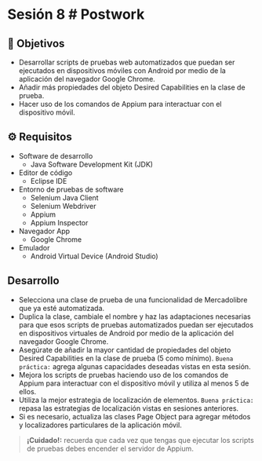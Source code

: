 # Sesión 8 # Postwork

## :dart: Objetivos

- Desarrollar scripts de pruebas web automatizados que puedan ser ejecutados en dispositivos móviles con Android por medio de la aplicación del navegador Google Chrome.
- Añadir más propiedades del objeto Desired Capabilities en la clase de prueba.
- Hacer uso de los comandos de Appium para interactuar con el dispositivo móvil.




## ⚙ Requisitos

+ Software de desarrollo
    - Java Software Development Kit (JDK)
+ Editor de código
    - Eclipse IDE
+ Entorno de pruebas de software
    - Selenium Java Client
    - Selenium Webdriver
    - Appium
    - Appium Inspector
+ Navegador App
    - Google Chrome
+ Emulador
    - Android Virtual Device (Android Studio)


## Desarrollo

- Selecciona una clase de prueba de una funcionalidad de Mercadolibre que ya esté automatizada.
- Duplica la clase, cambiale el nombre y haz las adaptaciones necesarias para que esos scripts de pruebas automatizados puedan ser ejecutados en dispositivos virtuales de Android por medio de la aplicación del navegador Google Chrome.
- Asegúrate de añadir la mayor cantidad de propiedades del objeto Desired Capabilities en la clase de prueba (5 como mínimo).
    `Buena práctica:` agrega algunas capacidades deseadas vistas en esta sesión.
- Mejora los scripts de pruebas haciendo uso de los  comandos de Appium para interactuar con el dispositivo móvil y utiliza al menos 5 de ellos.
- Utiliza la mejor estrategia de localización de elementos.
    `Buena práctica:` repasa las estrategias de localización vistas en sesiones anteriores.
- Si es necesario, actualiza las clases Page Object para agregar métodos y localizadores particulares de la aplicación móvil.


> __¡Cuidado!:__ recuerda que cada vez que tengas que ejecutar los scripts de pruebas debes encender el servidor de Appium.